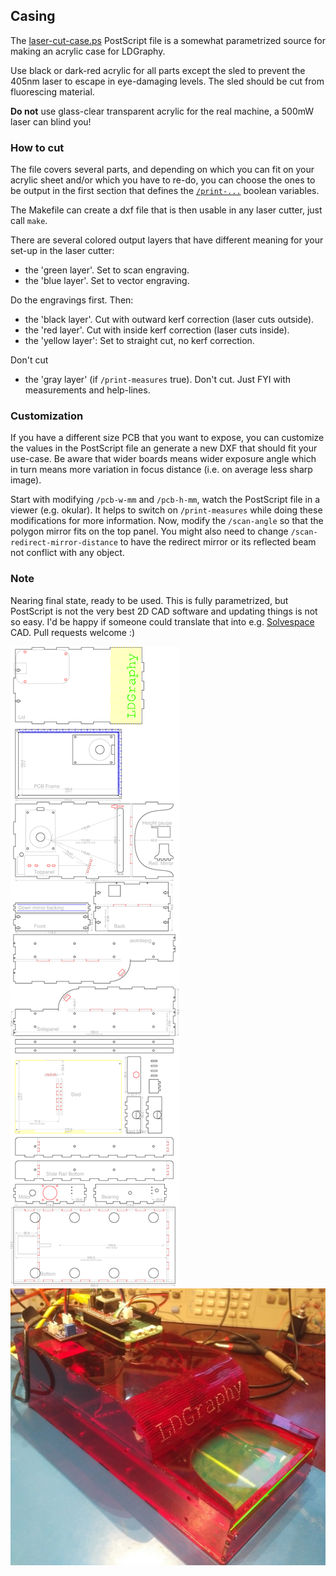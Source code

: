 Casing
------

The [laser-cut-case.ps](./laser-cut-case.ps) PostScript file is a somewhat
parametrized source for making an acrylic case for LDGraphy.

Use black or dark-red acrylic for all parts except the sled to prevent the
405nm laser to escape in eye-damaging levels. The sled should be cut from
fluorescing material.

**Do not** use glass-clear transparent acrylic for the real machine, a 500mW
laser can blind you!

### How to cut
The file covers several parts, and depending on which you can fit
on your acrylic sheet and/or which you have to re-do, you can choose the ones
to be output in the first section that defines the
[`/print-...`](./laser-cut-case.ps#L28) boolean variables.

The Makefile can create a dxf file that is then usable in any laser cutter, just
call `make`.

There are several colored output layers that have different meaning for your
set-up in the laser cutter:
  * the 'green layer'. Set to scan engraving.
  * the 'blue layer'. Set to vector engraving.

Do the engravings first. Then:
  * the 'black layer'. Cut with outward kerf correction (laser cuts outside).
  * the 'red layer'. Cut with inside kerf correction (laser cuts inside).
  * the 'yellow layer': Set to straight cut, no kerf correction.

Don't cut
  * the 'gray layer' (if `/print-measures` true). Don't cut. Just FYI with measurements and help-lines.

### Customization
If you have a different size PCB that you want to expose, you can customize
the values in the PostScript file an generate a new DXF that should fit your
use-case. Be aware that wider boards means wider exposure angle which in
turn means more variation in focus distance (i.e. on average less sharp image).

Start with modifying `/pcb-w-mm` and `/pcb-h-mm`, watch the PostScript file in
a viewer (e.g. okular). It helps to switch on `/print-measures` while doing
these modifications for more information.
Now, modify the `/scan-angle` so that the polygon mirror fits on the top panel.
You might also need to change `/scan-redirect-mirror-distance` to have the
redirect mirror or its reflected beam not conflict with any object.

### Note
Nearing final state, ready to be used. This is fully parametrized, but
PostScript is not the very best 2D CAD software and updating things is not
so easy. I'd be happy if someone could translate that
into e.g. [Solvespace] CAD. Pull requests welcome :)

![](../img/laser-cut-outline.png)
![](../img/sample-case.jpg)

[Solvespace]: http://solvespace.com/